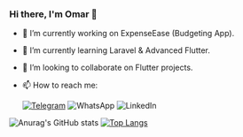 ### Hi there, I'm Omar 👋

- 🔭 I’m currently working on ExpenseEase (Budgeting App).
- 🌱 I’m currently learning Laravel & Advanced Flutter.
- 👯 I’m looking to collaborate on Flutter projects.
- 📫 How to reach me:

    [![Telegram](https://img.shields.io/badge/Telegram-2CA5E0?style=for-the-badge&logo=telegram&logoColor=white)](https://t.me/OmarZaghlouleh) ![WhatsApp](https://img.shields.io/badge/WhatsApp-25D366?style=for-the-badge&logo=whatsapp&logoColor=white) ![LinkedIn](https://img.shields.io/badge/linkedin-%230077B5.svg?style=for-the-badge&logo=linkedin&logoColor=white)
   
 


![Anurag's GitHub stats](https://github-readme-stats.vercel.app/api?username=OmarZaghlouleh&show_icons=true&theme=radical)  [![Top Langs](https://github-readme-stats.vercel.app/api/top-langs/?username=OmarZaghlouleh&layout=compact)](https://github.com/anuraghazra/github-readme-stats)


